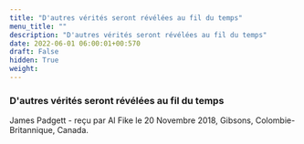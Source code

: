 ```yaml
---
title: "D'autres vérités seront révélées au fil du temps"
menu_title: ""
description: "D'autres vérités seront révélées au fil du temps"
date: 2022-06-01 06:00:01+00:570
draft: False
hidden: True
weight:
---
```

### D'autres vérités seront révélées au fil du temps

James Padgett - reçu par Al Fike le 20 Novembre 2018, Gibsons, Colombie-Britannique, Canada.



